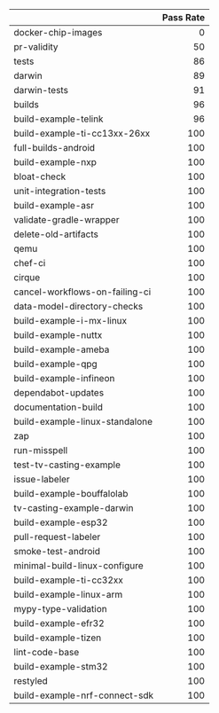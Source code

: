 |                                |   Pass Rate |
|:-------------------------------|------------:|
| docker-chip-images             |           0 |
| pr-validity                    |          50 |
| tests                          |          86 |
| darwin                         |          89 |
| darwin-tests                   |          91 |
| builds                         |          96 |
| build-example-telink           |          96 |
| build-example-ti-cc13xx-26xx   |         100 |
| full-builds-android            |         100 |
| build-example-nxp              |         100 |
| bloat-check                    |         100 |
| unit-integration-tests         |         100 |
| build-example-asr              |         100 |
| validate-gradle-wrapper        |         100 |
| delete-old-artifacts           |         100 |
| qemu                           |         100 |
| chef-ci                        |         100 |
| cirque                         |         100 |
| cancel-workflows-on-failing-ci |         100 |
| data-model-directory-checks    |         100 |
| build-example-i-mx-linux       |         100 |
| build-example-nuttx            |         100 |
| build-example-ameba            |         100 |
| build-example-qpg              |         100 |
| build-example-infineon         |         100 |
| dependabot-updates             |         100 |
| documentation-build            |         100 |
| build-example-linux-standalone |         100 |
| zap                            |         100 |
| run-misspell                   |         100 |
| test-tv-casting-example        |         100 |
| issue-labeler                  |         100 |
| build-example-bouffalolab      |         100 |
| tv-casting-example-darwin      |         100 |
| build-example-esp32            |         100 |
| pull-request-labeler           |         100 |
| smoke-test-android             |         100 |
| minimal-build-linux-configure  |         100 |
| build-example-ti-cc32xx        |         100 |
| build-example-linux-arm        |         100 |
| mypy-type-validation           |         100 |
| build-example-efr32            |         100 |
| build-example-tizen            |         100 |
| lint-code-base                 |         100 |
| build-example-stm32            |         100 |
| restyled                       |         100 |
| build-example-nrf-connect-sdk  |         100 |